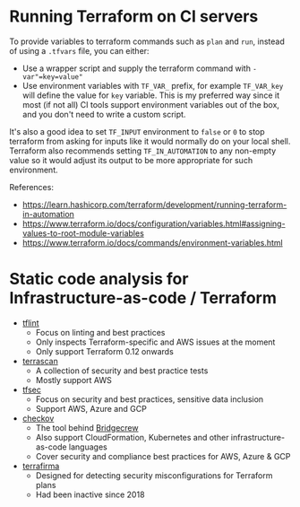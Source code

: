 # Running Terraform on CI servers

To provide variables to terraform commands such as `plan` and `run`, instead
of using a `.tfvars` file, you can either:

- Use a wrapper script and supply the terraform command with `-var"=key=value"`
- Use environment variables with `TF_VAR_` prefix, for example `TF_VAR_key`
  will define the value for `key` variable. This is my preferred way since it
  most (if not all) CI tools support environment variables out of the box, and
  you don't need to write a custom script.

It's also a good idea to set `TF_INPUT` environment to `false` or `0` to stop
terraform from asking for inputs like it would normally do on your local shell.
Terraform also recommends setting `TF_IN_AUTOMATION` to any non-empty value so
it would adjust its output to be more appropriate for such environment.

References:
- https://learn.hashicorp.com/terraform/development/running-terraform-in-automation
- https://www.terraform.io/docs/configuration/variables.html#assigning-values-to-root-module-variables
- https://www.terraform.io/docs/commands/environment-variables.html

# Static code analysis for Infrastructure-as-code / Terraform

- [tflint](https://github.com/terraform-linters/tflint)
  - Focus on linting and best practices
  - Only inspects Terraform-specific and AWS issues at the moment
  - Only support Terraform 0.12 onwards
- [terrascan](https://github.com/cesar-rodriguez/terrascan)
  - A collection of security and best practice tests
  - Mostly support AWS
- [tfsec](https://github.com/liamg/tfsec)
  - Focus on security and best practices, sensitive data inclusion
  - Support AWS, Azure and GCP
- [checkov](https://github.com/bridgecrewio/checkov/)
  - The tool behind [Bridgecrew](https://bridgecrew.io/)
  - Also support CloudFormation, Kubernetes and other infrastructure-as-code
    languages
  - Cover security and compliance best practices for AWS, Azure & GCP
- [terrafirma](https://github.com/wayfair/terrafirma)
  - Designed for detecting security misconfigurations for Terraform plans
  - Had been inactive since 2018
